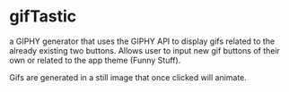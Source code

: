 # gifTastic

a GIPHY generator that uses the GIPHY API to display gifs related to the already existing two buttons. Allows user to input new gif buttons of their own or related to the app theme (Funny Stuff).

Gifs are generated in a still image that once clicked will animate.